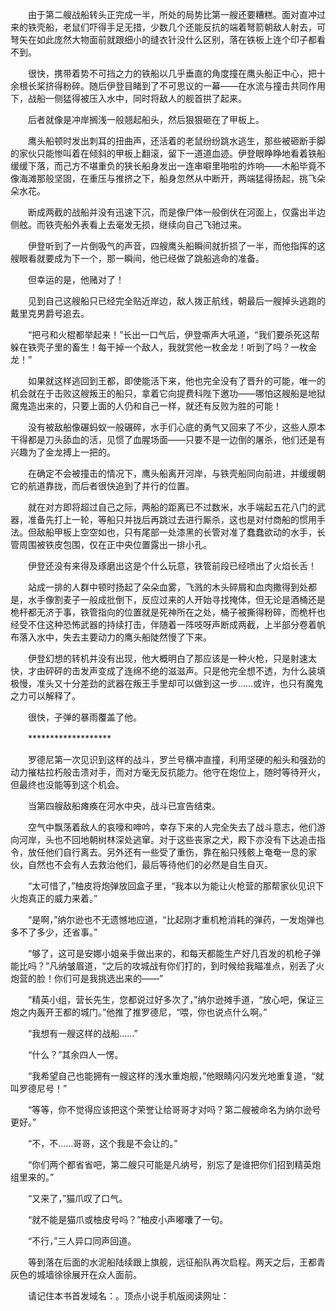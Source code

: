 　　由于第二艘战船转头正完成一半，所处的局势比第一艘还要糟糕。面对直冲过来的铁壳船，老鼠们吓得手足无措，少数几个还能反抗的端着弩箭朝敌人射去，可弩矢在如此庞然大物面前就跟细小的缝衣针没什么区别，落在铁板上连个印子都看不到。

　　很快，携带着势不可挡之力的铁船以几乎垂直的角度撞在鹰头船正中心，把十余根长桨挤得粉碎。随后伊登目睹到了不可思议的一幕——在水流与撞击共同作用下，战船一侧猛得被压入水中，同时将敌人的舰首拱了起来。

　　后者就像是冲岸搁浅一般翘起船头，然后狠狠砸在了甲板上。

　　鹰头船顿时发出刺耳的扭曲声，还活着的老鼠纷纷跳水逃生，那些被砸断手脚的家伙只能惨叫着在倾斜的甲板上翻滚，留下一道道血迹。伊登眼睁睁地看着铁船缓缓下落，而己方不堪重负的狭长船身发出一连串噼里啪啦的炸响——木船毕竟不像海滩那般坚固，在重压与推挤之下，船身忽然从中断开，两端猛得扬起，挑飞朵朵水花。

　　断成两截的战船并没有迅速下沉，而是像尸体一般倒伏在河面上，仅露出半边侧舷。而铁壳船外表看上去毫发无损，继续向自己飞驰过来。

　　伊登听到了一片倒吸气的声音，四艘鹰头船瞬间就折损了一半，而他指挥的这艘眼看就要成为下一个，那一瞬间，他已经做了跳船逃命的准备。

　　但幸运的是，他赌对了！

　　见到自己这艘船只已经完全贴近岸边，敌人拨正航线，朝最后一艘掉头逃跑的戴里克男爵号追去。

　　“把弓和火棍都举起来！”长出一口气后，伊登嘶声大吼道，“我们要杀死这帮躲在铁壳子里的畜生！每干掉一个敌人，我就赏他一枚金龙！听到了吗？一枚金龙！”

　　如果就这样逃回到王都，即使能活下来，他也完全没有了晋升的可能，唯一的机会就在于击败这艘叛王的船只，拿着它向提费科陛下邀功——哪怕这艘船是地狱魔鬼造出来的，只要上面的人仍和自己一样，就还有反败为胜的可能！

　　没有被敌船像碾蚂蚁一般碾碎，水手们心底的勇气又回来了不少，这些人原本干得都是刀头舔血的活，见惯了血腥场面——只要不是一边倒的屠杀，他们还是有兴趣为了金龙搏上一把的。

　　在确定不会被撞击的情况下，鹰头船离开河岸，与铁壳船同向前进，并缓缓朝它的航道靠拢，而后者很快追到了并行的位置。

　　就在对方即将超过自己之际，两船的距离已不过数米，水手端起五花八门的武器，准备先打上一轮，等船只并拢后再跳过去进行厮杀，这也是对付商船的惯用手法。但敌船甲板上空空如也，只有尾部一处漆黑的长管对准了蠢蠢欲动的水手，长管周围被铁皮包围，仅在正中央位置露出一排小孔。

　　伊登还没有来得及琢磨出这是个什么玩意，铁管前段已经喷出了火焰长舌！

　　站成一排的人群中顿时扬起了朵朵血雾，飞溅的木头碎屑和血肉撒得到处都是，水手像割麦子一般成批倒下，反应过来的人开始寻找掩体，但无论是酒桶还是桅杆都无济于事，铁管指向的位置就是死神所在之处，桶子被撕得粉碎，而桅杆也经受不住这种恐怖武器的持续打击，伴随着一阵吱呀声断成两截，上半部分卷着帆布落入水中，失去主要动力的鹰头船陡然慢了下来。

　　伊登幻想的转机并没有出现，他大概明白了那应该是一种火枪，只是射速太快，才由砰砰的击发声变成了连绵不绝的滋滋声。只是他完全想不透，为什么装填极慢，准头又十分差劲的武器在叛王手里却可以做到这一步……或许，也只有魔鬼之力可以解释了。

　　很快，子弹的暴雨覆盖了他。

　　*******************

　　罗德尼第一次见识到这样的战斗，罗兰号横冲直撞，利用坚硬的船头和强劲的动力摧枯拉朽般击溃对手，而对方毫无反抗能力。他守在炮位上，随时等待开火，但最终也没能等到这个机会。

　　当第四艘敌船瘫痪在河水中央，战斗已宣告结束。

　　空气中飘荡着敌人的哀嚎和呻吟，幸存下来的人完全失去了战斗意志，他们游向河岸，头也不回地朝树林深处逃窜。对于这些丧家之犬，殿下亦没有下达追击指令，放任他们自行离去。另外还有一些受了重伤，靠在船只残骸上奄奄一息的家伙，自然也不会有人去救治他们，最后等待他们的必然是自生自灭。

　　“太可惜了，”柚皮将炮弹放回盒子里，“我本以为能让火枪营的那帮家伙见识下火炮真正的威力来着。”

　　“是啊，”纳尔逊也不无遗憾地应道，“比起刚才重机枪消耗的弹药，一发炮弹也多不了多少，还省事。”

　　“够了，这可是安娜小姐亲手做出来的，和每天都能生产好几百发的机枪子弹能比吗？”凡纳皱眉道，“之后的攻城战有你们打的，到时候给我瞄准点，别丢了火炮营的脸！你们可是我挑选出来的——”

　　“精英小组，营长先生，您都说过好多次了，”纳尔逊摊手道，“放心吧，保证三炮之内轰开王都的城门。”他推了推罗德尼，“喂，你也说点什么啊。”

　　“我想有一艘这样的战船……”

　　“什么？”其余四人一愣。

　　“我希望自己也能拥有一艘这样的浅水重炮舰，”他眼睛闪闪发光地重复道，“就叫罗德尼号！”

　　“等等，你不觉得应该把这个荣誉让给哥哥才对吗？第二艘被命名为纳尔逊号更好。”

　　“不，不……哥哥，这个我是不会让的。”

　　“你们两个都省省吧，第二艘只可能是凡纳号，别忘了是谁把你们招到精英炮组里来的。”

　　“又来了，”猫爪叹了口气。

　　“就不能是猫爪或柚皮号吗？”柚皮小声嘟囔了一句。

　　“不行，”三人异口同声回道。

　　等到落在后面的水泥船陆续跟上旗舰，远征船队再次启程。两天之后，王都青灰色的城墙徐徐展开在众人面前。

　　请记住本书首发域名：。顶点小说手机版阅读网址：
